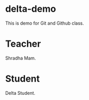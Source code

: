 # delta-demo
This is demo for Git and Github class.

# Teacher
Shradha Mam.

# Student
Delta Student.